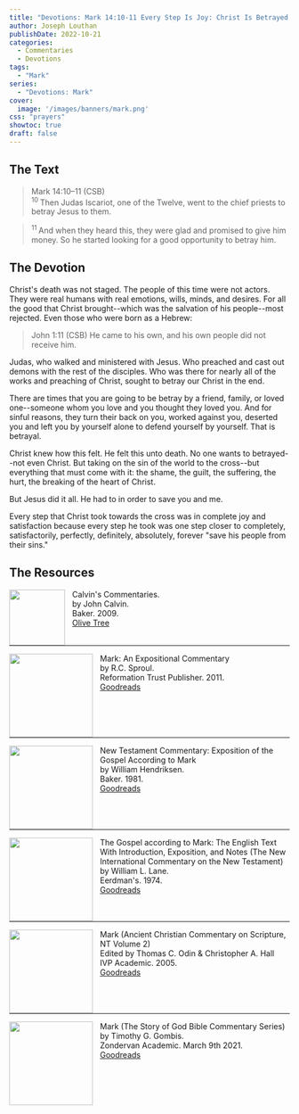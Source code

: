 ```yaml
---
title: "Devotions: Mark 14:10-11 Every Step Is Joy: Christ Is Betrayed Unto Death For Us"
author: Joseph Louthan
publishDate: 2022-10-21
categories:
  - Commentaries
  - Devotions
tags:
  - "Mark"
series:
  - "Devotions: Mark"
cover:
  image: '/images/banners/mark.png'
css: "prayers"
showtoc: true
draft: false
---
```

## The Text

>Mark 14:10–11 (CSB)  
><sup> 10 </sup> Then Judas Iscariot, one of the Twelve, went to the chief priests to betray Jesus to them. 

><sup> 11 </sup> And when they heard this, they were glad and promised to give him money. So he started looking for a good opportunity to betray him.

## The Devotion

Christ's death was not staged. The people of this time were not actors. They were real humans with real emotions, wills, minds, and desires. For all the good that Christ brought--which was the salvation of his people--most rejected. Even those who were born as a Hebrew:

>John 1:11 (CSB)  He came to his own, and his own people did not receive him.

Judas, who walked and ministered with Jesus. Who preached and cast out demons with the rest of the disciples. Who was there for nearly all of the works and preaching of Christ, sought to betray our Christ in the end.

There are times that you are going to be betray by a friend, family, or loved one--someone whom you love and you thought they loved you. And for sinful reasons, they turn their back on you, worked against you, deserted you and left you by yourself alone to defend yourself by yourself. That is betrayal. 

Christ knew how this felt. He felt this unto death. No one wants to betrayed--not even Christ. But taking on the sin of the world to the cross--but everything that must come with it: the shame, the guilt, the suffering, the hurt, the breaking of the heart of Christ.

But Jesus did it all. He had to in order to save you and me.

Every step that Christ took towards the cross was in complete joy and satisfaction because every step he took was one step closer to completely, satisfactorily, perfectly, definitely, absolutely, forever "save his people from their sins."

## The Resources

<p style="clear:both;">

<img src="/images/resources/commentary-calvin-set.png" align="left" width="100" style="padding-right: 10px" />Calvin's Commentaries.  
by John Calvin.  
Baker. 2009.  
[Olive Tree](https://www.olivetree.com/store/product.php?productid=17517)

<p style="clear:both;">

---

<img src="/images/resources/commentary-mark-sproul.jpg" align="left" width="150" style="padding-right: 10px" />Mark: An Expositional Commentary  
by R.C. Sproul.  
Reformation Trust Publisher. 2011.  
[Goodreads](https://www.goodreads.com/book/show/13329901-mark?ac=1&from_search=true&qid=AjPCOwNAXj&rank=1)

<p style="clear:both;">

---

<img src="/images/resources/commentary-mark-hendriksen.jpg" align="left" width="150" style="padding-right: 10px" />New Testament Commentary: Exposition of the Gospel According to Mark  
by William Hendriksen.  
Baker. 1981.  
[Goodreads](https://www.goodreads.com/book/show/2365098.Mark)

<p style="clear:both;">

---

<img src="/images/resources/commentary-mark-lane.jpg" align="left" width="150" style="padding-right: 10px" />The Gospel according to Mark: The English Text With Introduction, Exposition, and Notes (The New International Commentary on the New Testament)  
by William L. Lane.  
Eerdman's. 1974.  
[Goodreads](https://www.goodreads.com/book/show/978619.The_Gospel_of_Mark?from_search=true&from_srp=true&qid=UOUMUiJ7z4&rank=2)

<p style="clear:both;">

---

<img src="/images/resources/commentary-mark-oden.jpg" align="left" width="150" style="padding-right: 10px" />Mark (Ancient Christian Commentary on Scripture, NT Volume 2)  
Edited by Thomas C. Odin & Christopher A. Hall  
IVP Academic. 2005.  
[Goodreads](https://www.goodreads.com/book/show/33015669-mark)

<p style="clear:both;">

---

<img src="/images/resources/commentary-mark-gombis.jpg" align="left" width="150" style="padding-right: 10px" />Mark (The Story of God Bible Commentary Series)  
by Timothy G. Gombis.   
Zondervan Academic. March 9th 2021.  
[Goodreads](https://www.goodreads.com/book/show/54287613-mark)

<p style="clear:both;">
